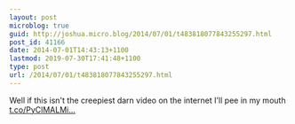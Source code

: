 ```yaml
---
layout: post
microblog: true
guid: http://joshua.micro.blog/2014/07/01/t483818077843255297.html
post_id: 41166
date: 2014-07-01T14:43:13+1100
lastmod: 2019-07-30T17:41:48+1100
type: post
url: /2014/07/01/t483818077843255297.html
---
```

Well if this isn't the creepiest darn video on the internet I'll pee in my mouth [t.co/PyClMALMi...](http://t.co/PyClMALMi3)

